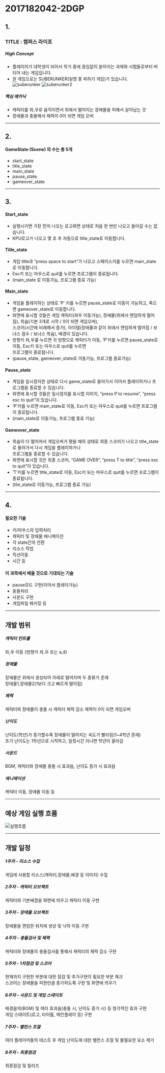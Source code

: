 # 2017182042-2DGP
## 1.
### TITLE : 캠퍼스 라이프
##### High Concept
* 플레이어가 대학생이 되어서 학기 중에 끊임없이 쏟아지는 과제와 시험들로부터 버티어 내는 게임입니다.
* 원 게임으로는 SUBERUNKER(일명 똥 피하기 게임)가 있습니다.   
![suberunker](https://user-images.githubusercontent.com/70790091/94246423-acd2fc00-ff56-11ea-9b4f-d1d4c58642a8.png)
![suberunker2](https://user-images.githubusercontent.com/70790091/94246432-b0ff1980-ff56-11ea-92da-4b470d8068ea.jpg)
##### 핵심 메카닉
* 캐릭터를 좌,우로 움직이면서 위에서 떨어지는 장애물을 피해서 살아남는 것
* 장애물과 충돌해서 체력이 0이 되면 게임 오버
***
## 2. 
#### GameState (Scene) 의 수는 총 5개
* start_state
* title_state
* main_state
* pause_state
* gameover_state
***
## 3.
#### Start_state
* 실행시키면 가장 먼저 나오는 로고화면 상태로 처음 한 번만 나오고 돌아갈 수는 없습니다.   
* KPU로고가 나오고 몇 초 후 자동으로 title_state로 이동합니다.   
#### Title_state   
* 게임 title과 “press space to start”가 나오고 스페이스키를 누르면 main_state로 이동합니다.   
* Esc키 또는 마우스로 quit를 누르면 프로그램이 종료됩니다.   
* (main_state 로 이동가능, 프로그램 종료 가능)
#### Main_state
* 게임을 플레이하는 상태로 ‘P’ 키를 누르면 pause_state로 이동이 가능하고, 죽으면 gameover_state로 이동합니다.   
* 화면에 표시할 것들은 게임 캐릭터(좌우 이동가능), 장애물(위에서 랜덤하게 떨어짐), 목숨(기본 3개로 시작 / 0이 되면 게임오버),   
스코어(시간에 비례해서 증가), 아이템(장애물과 같이 위에서 랜덤하게 떨어짐 / 보너스 점수 / 보너스 목숨), 배경이 있습니다.   
* 방향키 좌,우를 누르면 각 방향으로 캐릭터가 이동, ‘P’키를 누르면 pause_state로 이동, Esc키 또는 마우스로 quit를 누르면   
프로그램이 종료됩니다.   
* (pause_state, gameover_state로 이동가능, 프로그램 종료가능)
#### Pause_state
* 게임을 일시정지한 상태로 다시 game_state로 돌아가서 이어서 플레이하거나 프로그램을 종료할 수 있습니다.   
* 화면에 표시할 것들은 일시정지를 표시할 이미지, “press P to resume”, “press esc to quit”이 있습니다.   
* ‘P’키를 누르면 main_state로 이동, Esc키 또는 마우스로 quit를 누르면 프로그램이 종료됩니다.   
* (main_state로 이동가능, 프로그램 종료 가능)
#### Gameover_state
* 목숨이 다 떨어져서 게임오버가 됐을 때의 상태로 최종 스코어가 나오고 title_state로 돌아가서 다시 게임을 플레이하거나   
프로그램을 종료할 수 있습니다.   
* 화면에 표시할 것은 최종 스코어, “GAME OVER”, “press T to title”, “press esc to quit”이 있습니다.   
* ‘T’키를 누르면 title_state로 이동, Esc키 또는 마우스로 quit를 누르면 프로그램이 종료됩니다.   
* (tile_state로 이동가능, 프로그램 종료 가능)
***
## 4.
#### 필요한 기술
* 키/마우스의 입력처리
* 캐릭터 및 장애물 애니메이션
* 각 state간의 전환
* 리소스 작업
* 직선이동
* 시간 등
#### 이 과목에서 배울 것으로 기대되는 기술
* pause모드 구현(이어서 플레이가능)
* 충돌처리
* 사운드 구현
* 게임파일 패키징 등
***
## 개발 범위
##### 캐릭터 컨트롤
좌,우 이동 {방향키 좌,우 또는 a,d}
##### 장애물
장애물은 위에서 생성되어 아래로 떨어지며 두 종류가 존재   
장애물1,장애물2(1보다 크고 빠르게 떨어짐)
##### 체력
캐릭터와 장애물이 충돌 시 캐릭터 체력 감소 
체력이 0이 되면 게임오버
##### 난이도
난이도(학년)가 증가할수록 장애물이 떨어지는 속도가 빨라짐(1~4학년 존재)   
초기 난이도는 1학년으로 시작하고, 일정시간 지나면 학년이 올라감
##### 사운드
BGM, 캐릭터와 장애물 충돌 시 효과음, 난이도 증가 시 효과음 
##### 애니메이션
캐릭터 이동, 장애물 이동 등
***
## 예상 게임 실행 흐름
![실행흐름](https://user-images.githubusercontent.com/70790091/95593237-64522d00-0a84-11eb-932c-72aacc533859.png)
***
## 개발 일정
##### 1주차 - 리소스 수집
게임에 사용할 리소스(캐릭터,장애물,배경 등 이미지) 수집
##### 2주차 - 캐릭터 오브젝트
캐릭터와 기본배경을 화면에 띄우고 캐릭터 이동 구현
##### 3주차 - 장애물 오브젝트
장애물을 랜덤한 위치에 생성 및 낙하 이동 구현 
##### 4주차 - 충돌검사 및 체력
캐릭터와 장애물의 충돌검사를 통해서 캐릭터의 체력 감소 구현
##### 5주차 - 1차점검 및 스코어
현재까지 구현한 부분에 대한 점검 및 추가구현이 필요한 부분 체크   
스코어는 장애물을 피한만큼 증가하도록 구현 및 화면에 띄우기
##### 6주차 - 사운드 및 게임 스테이트
배경음악(BGM) 및 여러 효과음(충돌 시, 난이도 증가 시) 등 청각적인 효과 구현   
게임 스테이트(로고, 타이틀, 메인플레이 등) 구현
##### 7주차 - 밸런스 조절
여러 플레이어들의 테스트 후 게임 난이도에 대한 밸런스 조절 및 불필요한 요소 제거
##### 8주차 - 최종점검
최종점검 및 릴리즈
